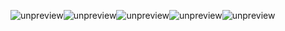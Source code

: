 ![unpreview][]![unpreview][unpreview 1]![unpreview][unpreview 2]![unpreview][unpreview 3]![unpreview][unpreview 4]


[unpreview]: https://static001.geekbang.org/resource/image/43/22/43be6bc7069ff5fb8aa4c6b18fc44322.jpg
[unpreview 1]: https://static001.geekbang.org/resource/image/34/b1/349538d98113db1896587afc656867b1.jpg
[unpreview 2]: https://static001.geekbang.org/resource/image/4b/2f/4b44ac8e2cd2b52d5e5c5dd2c138f42f.jpg
[unpreview 3]: https://static001.geekbang.org/resource/image/88/60/888b4602373c92d8a5885bd1bc01a360.jpg
[unpreview 4]: https://static001.geekbang.org/resource/image/45/e0/45a5f2db1de0547b058465ffacdfc0e0.jpg

